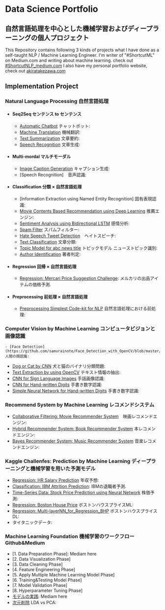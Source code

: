 # Data Science Portfolio
## 自然言語処理を中心とした機械学習およびディープラーニングの個人プロジェクト
This Repository contains following 3 kinds of projects what I have done as a self-taught NLP / Machine Learning Engineer.
I'm writer of "#ShortcutML" on Medium.com and writing about machine learning. check out [#ShortcutNLP_medium.com](https://medium.com/shortcutnlp)
I also have my personal portfolio website, check out [akiratakezawa.com](https://www.resume.id/samurainote/works)

## Implementation Project

### Natural Language Processing 自然言語処理

- #### Seq2Seq センテンス to センテンス
  - [Automatic Chatbot](https://github.com/samurainote/chatbot_slack_keras) チャットボット:
  - [Machine Translation](https://github.com/samurainote/chatbot_slack_keras) 機械翻訳:
  - [Text Summarization](https://github.com/samurainote/Text_Summarization_using_Bidirectional_LSTM) 文章要約:
  - [Speech Recognition](https://github.com/samurainote/Text_Generation_using_LSTMs/blob/master/maincode_text_generation_lstm.ipynb) 文章生成:
- #### Multi-mordal マルチモーダル
  - [Image Caption Generation](https://github.com/samurainote/CaptionGeneration_CNNandLSTM_Keras/blob/master/sub_code.ipynb) キャプション生成:
  - [Speech Recognition]　音声認識:
- #### Classification 分類 × 自然言語処理
  - [Information Extraction using Named Entity Recognition] 固有表現認識:
  - [Movie Contents Based Recommendation using Deep Learning](https://github.com/samurainote/contents_based_news_recommend_engine_by_CNN) 推薦エンジン:
  - [Sentiment Analysis using Bidirectional LSTM](https://github.com/samurainote/Bidirectional_LSTM_Sentiment_Analysis_imbd) 感情分析:
  - [Spam Filter](https://github.com/samurainote/Spam_Filter/blob/master/maincode_spam_filter.ipynb) スパムフィルター:
  - [Hate Speech Tweet Detection](https://github.com/samurainote/Sentimentment_Analysis_for_hatespeech/blob/master/maincode_sentimentment_analysis_hatespeech.ipynb)　ヘイトスピーチ:
  - [Text Classification](https://github.com/samurainote/Text_Classification_LSTM_Chainer/blob/master/code/main_code.ipynb) 文章分類:
  - [Topic Model for abc news title](https://github.com/samurainote/Topic_Model_Sentiment_Analysys_amazon_reviews/blob/master/maincode_topic_model_lda_abcnews.ipynb) トピックモデル ニューストピック識別:
  - [Author Identification](https://github.com/samurainote/Author_Identification/blob/master/maincode_author_identification_spooky.ipynb) 著者判定:  
- #### Regression 回帰 × 自然言語処理
  - [Regression: Mercari Price Suggestion Challenge](https://github.com/samurainote/mercari_price_prediction): メルカリの出品アイテムの価格予測.
- #### Preprocessing 前処理 × 自然言語処理
  - [Preprocessing Simplest Code-kit for NLP](https://github.com/samurainote/nlp_preprocessing_tool-kit) 自然言語処理における前処理:


### Computer Vision by Machine Learning コンピュータビジョンと画像認識

	- [Face Detection](https://github.com/samurainote/Face_Detection_with_OpenCV/blob/master/Face%20Detection.ipynb) 人間の顔認識:
  - [Dog or Cat by CNN](https://github.com/samurainote/Image_Classifier_Dog_or_Cat_with_Keras/blob/master/dogvscat.ipynb) 犬と猫のバイナリ分類問題:
  - [Text Extraction by using OpenCV](http://bit.ly/2ED19In) テキスト情報の抽出:
  - [CNN for Sign Language Images](https://github.com/samurainote/CNN_for_Sign_Language_Images) 手話画像認識:
  - [CNN for Hand-written Digits](https://github.com/samurainote/CNN_for_Image_Processing_with_MNIST) 手書き数字認識:
  - [Simple Neural Network for Hand-written Digits](https://github.com/samurainote/SimpleNN_for_Handwritten_digits) 手書き数字認識:

### Recommend System by Machine Learning レコメンドシステム

  - [Collaborative Filtering: Movie Recommender System](https://github.com/samurainote/Movie_Recommendation)　映画レコメンドエンジン:
  - [Hybrid Recommender System: Book Recommender System](https://github.com/samurainote/Book_Recommendation) 本レコメンドエンジン:
  - [Bayes Recommender System: Music Recommender System](https://github.com/samurainote/Music_Recommendation) 音楽レコメンドエンジン:

### Kaggle Challenfes: Prediction by Machine Learning ディープラーニングと機械学習を用いた予測モデル

  - [Regression: HR Salary Prediction](https://github.com/samurainote/Regression_HR_Salary_Prediction/blob/master/maincode_hitters.ipynb) 年収予想:
  - [Classification: IBM Attrition Prediction](https://github.com/samurainote/ibm_attrition_classification): IBMの退職者予測.
  - [Time-Series Data: Stock Price Prediction using Neural Network](https://github.com/samurainote/Simple_Neural_Network_for_stock_price_prediction) 株価予測:
  - [Regression: Boston House Price](https://github.com/samurainote/Boston_House_Price_with_Linear_Regression/blob/master/Boston_House_Price_with_Linear_Regression.ipynb) ボストンハウスプライスML:
  - [Regression: Multi-layerNN_for_Regression_BHP](https://github.com/samurainote/Multi-layerNN_for_Regression_BHP/blob/master/Multi-layerNN_for_BHP.ipynb) ボストンハウスプライスDL:
  - []() タイタニックデータ:

### Machine Learning Foundation 機械学習のワークフロー Github&Medium
  - [1. Data Preparation Phase]: Mediam here
  - [2. Data Visualization Phase]
  - [3. Data Cleaning Phase]
  - [4. Feature Engineering Phase]
  - [5. Apply Multiple Machine Learning Model Phase]
  - [6. Training&Testing Model Phase]
  - [7. Model Validation Phase]
  - [8. Hyperparameter Tuning Phase]
  - [モデルの実践](https://github.com/samurainote/ML_model_comparison): Mediam here
  - [次元削除](https://github.com/samurainote/Data_Science_Projects/blob/master/pca_vs_lda_with_iris.ipynb) LDA vs PCA:
